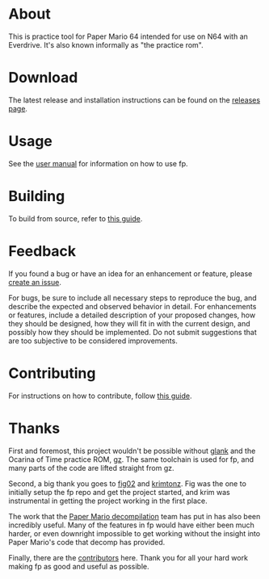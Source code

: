 # About
This is practice tool for Paper Mario 64 intended for use on N64 with an Everdrive. It's also known informally as "the practice rom".

# Download
The latest release and installation instructions can be found on the [releases page](https://github.com/jcog/fp/releases).

# Usage
See the [user manual](https://github.com/JCog/fp/blob/develop/USAGE.md) for information on how to use fp.

# Building
To build from source, refer to [this guide](https://github.com/jcog/fp/blob/develop/BUILDING.md).  

# Feedback
If you found a bug or have an idea for an enhancement or feature, please [create an issue](https://github.com/JCog/fp/issues).

For bugs, be sure to include all necessary steps to reproduce the bug, and describe the expected and observed behavior in detail. For enhancements or features, include a detailed description of your proposed changes, how they should be designed, how they will fit in with the current design, and possibly how they should be implemented. Do not submit suggestions that are too subjective to be considered improvements.

# Contributing
For instructions on how to contribute, follow [this guide](https://github.com/jcog/fp/blob/develop/CONTRIBUTING.md).

# Thanks
First and foremost, this project wouldn't be possible without [glank](https://github.com/glankk) and the Ocarina of Time practice ROM, [gz](https://github.com/glankk/gz). The same toolchain is used for fp, and many parts of the code are lifted straight from gz.

Second, a big thank you goes to [fig02](https://github.com/fig02) and [krimtonz](https://github.com/krimtonz). Fig was the one to initially setup the fp repo and get the project started, and krim was instrumental in getting the project working in the first place.

The work that the [Paper Mario decompilation](https://github.com/pmret/papermario) team has put in has also been incredibly useful. Many of the features in fp would have either been much harder, or even downright impossible to get working without the insight into Paper Mario's code that decomp has provided.

Finally, there are the [contributors](https://github.com/JCog/fp/graphs/contributors) here. Thank you for all your hard work making fp as good and useful as possible.
